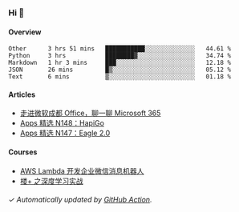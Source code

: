 ### Hi 👋

#### Overview

<!--START_SECTION:waka-->
```text
Other      3 hrs 51 mins   ███████████░░░░░░░░░░░░░░   44.61 % 
Python     3 hrs           ████████▓░░░░░░░░░░░░░░░░   34.74 % 
Markdown   1 hr 3 mins     ███░░░░░░░░░░░░░░░░░░░░░░   12.18 % 
JSON       26 mins         █▒░░░░░░░░░░░░░░░░░░░░░░░   05.12 % 
Text       6 mins          ▒░░░░░░░░░░░░░░░░░░░░░░░░   01.18 % 
```
<!--END_SECTION:waka-->

#### Articles

<!-- BLOG:START -->
- [走进微软成都 Office，聊一聊 Microsoft 365](http://huhuhang.com/post/sspai/65152)
- [Apps 精选 N148：HapiGo](http://huhuhang.com/post/product-hunt/product-hunt-n148)
- [Apps 精选 N147：Eagle 2.0](http://huhuhang.com/post/product-hunt/product-hunt-n147)
<!-- BLOG:END -->

#### Courses

<!-- SYL:START -->
- [AWS Lambda 开发企业微信消息机器人](https://lanqiao.cn/courses/2868)
- [楼+ 之深度学习实战](https://lanqiao.cn/courses/2617)
<!-- SYL:END -->

###### ✓ Automatically updated by [GitHub Action](https://github.com/huhuhang/huhuhang/actions).
